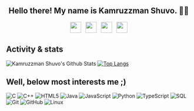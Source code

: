 <h2 align="center">Hello there! My name is Kamruzzman Shuvo. 👋🤓</h2>

<!--
**kazishuvo22/kazishuvo22** is a ✨ _special_ ✨ repository because its `README.md` (this file) appears on your GitHub profile.
-->
<p align='center'>
<a href="https://facebook.com/kshuvo22"><img height="30" src="https://github.com/kazishuvo22/kazishuvo22/blob/master/icon/facebook.png?raw=true"></a>&nbsp;&nbsp;
<a href="https://twitter.com/kazishuvo22"><img height="30" src="https://github.com/kazishuvo22/kazishuvo22/blob/master/icon/twitter.png?raw=true"></a>&nbsp;&nbsp;
<a href="https://instagram.com/kazi__shuvo"><img height="30" src="https://github.com/kazishuvo22/kazishuvo22/blob/master/icon/instagram.jpg?raw=true"></a>&nbsp;&nbsp;
<a href="https://www.linkedin.com/in/kamruzzman-shuvo-60ba30144/"><img height="30" src="https://github.com/kazishuvo22/kazishuvo22/blob/master/icon/linkedin.png?raw=true"></a>

## Activity & stats
![Kamruzzman Shuvo's Github Stats](https://github-readme-stats.vercel.app/api?username=kazishuvo22&show_icons=true)
[![Top Langs](https://github-readme-stats.vercel.app/api/top-langs/?username=kazishuvo22&layout=compact)](https://github.com/kazishuvo22)

## Well, below most interests me ;)
![C](https://img.shields.io/badge/-C-000000?style=flat&logo=C)
![C++](https://img.shields.io/badge/-C++-000000?style=flat&logo=C%2B%2B&logoColor=00599C)
![HTML5](https://img.shields.io/badge/-HTML5-000000?style=flat&logo=HTML5)
![Java](https://img.shields.io/badge/-Java-000000?style=flat&logo=Java&logoColor=007396)
![JavaScript](https://img.shields.io/badge/-JavaScript-000000?style=flat&logo=javascript)
![Python](https://img.shields.io/badge/-Python-000000?style=flat&logo=python)
![TypeScript](https://img.shields.io/badge/-TypeScript-000000?style=flat&logo=typescript&logoColor=007ACC)
![SQL](https://img.shields.io/badge/-SQL-000000?style=flat&logo=MySQL)
![Git](https://img.shields.io/badge/-Git-000000?style=flat&logo=git&logoColor=F05032)
![GitHub](https://img.shields.io/badge/-GitHub-000000?style=flat&logo=github&logoColor=FFFFFF)
![Linux](https://img.shields.io/badge/-Linux-000000?style=flat&logo=linux&logoColor=FCC624)
